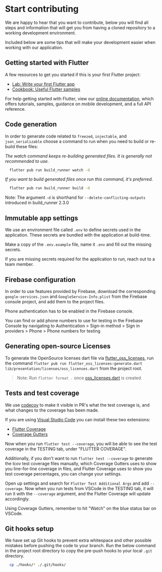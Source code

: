 # Start contributing

We are happy to hear that you want to contribute, below you will find all steps and information that will get you from having a cloned repository to a working development environment.

Included below are some tips that will make your development easier when working with our application.

## Getting started with Flutter

A few resources to get you started if this is your first Flutter project:

- [Lab: Write your first Flutter app](https://flutter.dev/docs/get-started/codelab)
- [Cookbook: Useful Flutter samples](https://flutter.dev/docs/cookbook)

For help getting started with Flutter, view our
[online documentation](https://flutter.dev/docs), which offers tutorials, samples, guidance on
mobile development, and a full API reference.

## Code generation

In order to generate code related to `freezed`, `injectable`, and `json_serializable` choose a
command to run when you need to build or re-build these files:

_The watch command keeps re-building generated files. It is generally not recommended to use._

```bash
  flutter pub run build_runner watch -d
```

_If you want to build generated files once run this command, it's preferred._

```bash
  flutter pub run build_runner build -d
```

Note: The argument `-d` is shorthand for `--delete-conflicting-outputs` introduced in build_runner 2.3.0

## Immutable app settings

We use an environment file called `.env` to define secrets used in the application. These secrets are bundled with the application at build-time.

Make a copy of the `.env.example` file, name it `.env` and fill out the missing secrets.

If you are missing secrets required for the application to run, reach out to a team member.

## Firebase configuration

In order to use features provided by Firebase, download the corresponding `google-services.json`
and `GoogleService-Info.plist` from the Firebase console project, and add them to the project files.

Phone authentication has to be enabled in the Firebase console.

You can find or add phone numbers to use for testing in the Firebase Console by navigating to
Authentication > Sign-in method > Sign in providers > Phone > Phone numbers for testing

## Generating open-source Licenses

To generate the OpenSource licenses dart file via [flutter_oss_licenses](https://pub.dev/packages/flutter_oss_licenses), run the command `flutter pub run flutter_oss_licenses:generate.dart lib/presentation/licenses/oss_licenses.dart` from the project root.

> Note: Run `flutter format .` once [oss_licenses.dart](../lib/presentation/licenses/oss_licenses.dart) is created.

## Tests and test coverage

We use [codecov](https://codecov.io/gh/CollActionteam/collaction_app) to make it visible in PR's what the test coverage is, and what changes to the coverage has been made.

If you are using [Visual Studio Code](https://code.visualstudio.com/) you can install these two extensions:

- [Flutter Coverage](https://marketplace.visualstudio.com/items?itemName=Flutterando.flutter-coverage)
- [Coverage Gutters](https://marketplace.visualstudio.com/items?itemName=ryanluker.vscode-coverage-gutters)

Now when you run `flutter test --coverage`, you will be able to see the test coverage in the TESTING tab, under "FLUTTER COVERAGE".

Additionally, if you don't want to run `flutter test --coverage` to generate the lcov test coverage files manually, which Coverage Gutters uses to show you line-for-line coverage in files, and Flutter Coverage uses to show you test coverage percentages, you can change your settings.

Open up settings and search for `Flutter Test Additional Args` and add `--coverage`. Now when you run tests from VSCode in the TESTING tab, it will run it with the `--coverage` argument, and the Flutter Coverage will update accordingly.

Using Coverage Gutters, remember to hit "Watch" on the blue status bar on VSCode.

## Git hooks setup

We have set up Git hooks to prevent extra whitespace and other possible mistakes before pushing the code to your branch. Run the below command in the project root directory to copy the pre-push hooks to your local `.git` directory.

```bash
  cp ./hooks/* ./.git/hooks/
```
